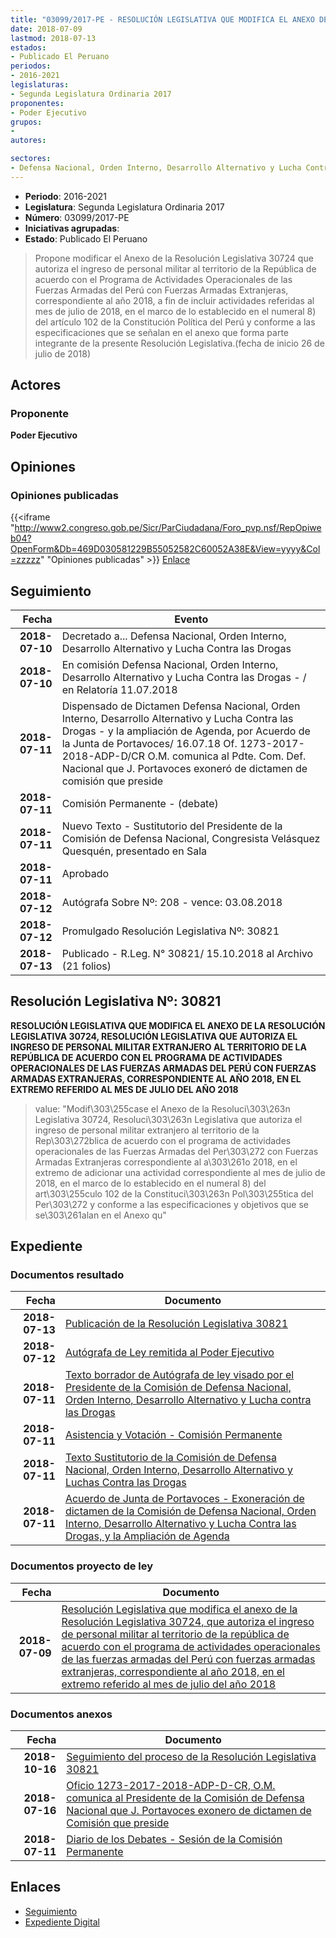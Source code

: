 ```yaml
---
title: "03099/2017-PE - RESOLUCIÓN LEGISLATIVA QUE MODIFICA EL ANEXO DE LA RESOLUCIÓN LEGISLATIVA 30724 QUE AUTORIZA EL INGRESO DE PERSONAL MILITAR AL TERRITORIO DE LA REPÚBLICA DE ACUERDO CON EL PROGRAMA DE ACTIVIDADES OPERACIONALES DE LAS FUERZAS ARMADAS DEL PERÚ CON FUERZAS ARMADAS EXTRANJERAS, CORRESPONDIENTE AL AÑO 2018, EN EL EXTREMO REFERIDO AL MES DE JULIO DEL AÑO 2018"
date: 2018-07-09
lastmod: 2018-07-13
estados:
- Publicado El Peruano
periodos:
- 2016-2021
legislaturas:
- Segunda Legislatura Ordinaria 2017
proponentes:
- Poder Ejecutivo
grupos:
- 
autores:

sectores:
- Defensa Nacional, Orden Interno, Desarrollo Alternativo y Lucha Contra las Drogas
---
```

- **Periodo**: 2016-2021
- **Legislatura**: Segunda Legislatura Ordinaria 2017
- **Número**: 03099/2017-PE
- **Iniciativas agrupadas**: 
- **Estado**: Publicado El Peruano

> Propone modificar el Anexo de la Resolución Legislativa 30724 que autoriza el ingreso de personal militar al territorio de la República de acuerdo con el Programa de Actividades Operacionales de las Fuerzas Armadas del Perú con Fuerzas Armadas Extranjeras, correspondiente al año 2018, a fin de incluir actividades referidas al mes de julio de 2018, en el marco de lo establecido en el numeral 8) del artículo 102 de la Constitución Política del Perú y conforme a las especificaciones que se señalan en el anexo que forma parte integrante de la presente Resolución Legislativa.(fecha de inicio 26 de julio de 2018)


## Actores

### Proponente

**Poder Ejecutivo**

## Opiniones

### Opiniones publicadas

{{<iframe "http://www2.congreso.gob.pe/Sicr/ParCiudadana/Foro_pvp.nsf/RepOpiweb04?OpenForm&Db=469D030581229B55052582C60052A38E&View=yyyy&Col=zzzzz" "Opiniones publicadas" >}}
[Enlace](http://www2.congreso.gob.pe/Sicr/ParCiudadana/Foro_pvp.nsf/RepOpiweb04?OpenForm&Db=469D030581229B55052582C60052A38E&View=yyyy&Col=zzzzz)


## Seguimiento

| Fecha | Evento |
|------:|--------|
| **2018-07-10** | Decretado a... Defensa Nacional, Orden Interno, Desarrollo Alternativo y Lucha Contra las Drogas |
| **2018-07-10** | En comisión Defensa Nacional, Orden Interno, Desarrollo Alternativo y Lucha Contra las Drogas - / en Relatoría 11.07.2018 |
| **2018-07-11** | Dispensado de Dictamen Defensa Nacional, Orden Interno, Desarrollo Alternativo y Lucha Contra las Drogas - y la ampliación de Agenda, por Acuerdo de la Junta de Portavoces/ 16.07.18 Of. 1273-2017-2018-ADP-D/CR O.M. comunica al Pdte. Com. Def. Nacional que J. Portavoces exoneró de dictamen de comisión que preside |
| **2018-07-11** | Comisión Permanente - (debate) |
| **2018-07-11** | Nuevo Texto - Sustitutorio del Presidente de la Comisión de Defensa Nacional, Congresista Velásquez Quesquén, presentado en Sala |
| **2018-07-11** | Aprobado |
| **2018-07-12** | Autógrafa Sobre Nº: 208 - vence: 03.08.2018 |
| **2018-07-12** | Promulgado Resolución Legislativa Nº: 30821 |
| **2018-07-13** | Publicado - R.Leg. N° 30821/ 15.10.2018 al Archivo (21 folios) |

## Resolución Legislativa Nº: 30821

**RESOLUCIÓN LEGISLATIVA QUE MODIFICA EL ANEXO DE LA RESOLUCIÓN LEGISLATIVA 30724, RESOLUCIÓN LEGISLATIVA QUE AUTORIZA EL INGRESO DE PERSONAL MILITAR EXTRANJERO AL TERRITORIO DE LA REPÚBLICA DE ACUERDO CON EL PROGRAMA DE ACTIVIDADES OPERACIONALES DE LAS FUERZAS ARMADAS DEL PERÚ CON FUERZAS ARMADAS EXTRANJERAS, CORRESPONDIENTE AL AÑO 2018, EN EL EXTREMO REFERIDO AL MES DE JULIO DEL AÑO 2018**

> value: "Modif\303\255case el Anexo de la Resoluci\303\263n Legislativa 30724, Resoluci\303\263n Legislativa que autoriza el ingreso de personal militar extranjero al territorio de la Rep\303\272blica de acuerdo con el programa de actividades operacionales de las Fuerzas Armadas del Per\303\272 con Fuerzas Armadas Extranjeras correspondiente al a\303\261o 2018, en el extremo de adicionar una actividad correspondiente al mes de julio de 2018, en el marco de lo establecido en el numeral 8) del art\303\255culo 102 de la Constituci\303\263n Pol\303\255tica del Per\303\272 y conforme a las especificaciones y objetivos que se se\303\261alan en el Anexo qu"


## Expediente

### Documentos resultado

| Fecha | Documento |
|------:|-----------|
| **2018-07-13** | [Publicación de la Resolución Legislativa 30821](http://www.leyes.congreso.gob.pe/Documentos/2016_2021/ADLP/Normas_Legales/30821-RLG.pdf) |
| **2018-07-12** | [Autógrafa de Ley remitida al Poder Ejecutivo](http://www.leyes.congreso.gob.pe/Documentos/2016_2021/ADLP/Texto_Aprobado/AU0309920180712.pdf) |
| **2018-07-11** | [Texto borrador de Autógrafa de ley visado por el Presidente de la Comisión de Defensa Nacional, Orden Interno, Desarrollo Alternativo y Lucha contra las Drogas](http://www.leyes.congreso.gob.pe/Documentos/2016_2021/Texto_Borrador_de_Autografa/BAU0309920180711.pdf) |
| **2018-07-11** | [Asistencia y Votación - Comisión Permanente](http://www.leyes.congreso.gob.pe/Documentos/2016_2021/Asistencia_y_Votacion/Proyectos_de_Ley/AVCP0309920180711.pdf) |
| **2018-07-11** | [Texto Sustitutorio de la Comisión de Defensa Nacional, Orden Interno, Desarrollo Alternativo y Luchas Contra las Drogas](http://www.leyes.congreso.gob.pe/Documentos/2016_2021/Texto_Sustitutorio/Proyectos_de_Ley/TS0309920180711.pdf) |
| **2018-07-11** | [Acuerdo de Junta de Portavoces - Exoneración de dictamen de la Comisión de Defensa Nacional, Orden Interno, Desarrollo Alternativo y Lucha Contra las Drogas, y la Ampliación de Agenda](http://www.leyes.congreso.gob.pe/Documentos/2016_2021/Acuerdos/Junta_Portavoces/AJP0309920180711.pdf) |

### Documentos proyecto de ley

| Fecha | Documento |
|------:|-----------|
| **2018-07-09** | [Resolución Legislativa que modifica el anexo de la Resolución Legislativa 30724, que autoriza el ingreso de personal militar al territorio de la república de acuerdo con el programa de actividades operacionales de las fuerzas armadas del Perú con fuerzas armadas extranjeras, correspondiente al año 2018, en el extremo referido al mes de julio del año 2018](http://www.leyes.congreso.gob.pe/Documentos/2016_2021/Proyectos_de_Ley_y_de_Resoluciones_Legislativas/PL0309920180709..pdf) |

### Documentos anexos

| Fecha | Documento |
|------:|-----------|
| **2018-10-16** | [Seguimiento del proceso de la Resolución Legislativa 30821](http://www.leyes.congreso.gob.pe/Documentos/2016_2021/Seguimiento_de_Proyectos_de_Ley/03099PL20181016.pdf) |
| **2018-07-16** | [Oficio 1273-2017-2018-ADP-D-CR, O.M. comunica al Presidente de la Comisión de Defensa Nacional que J. Portavoces exonero de dictamen de Comisión que preside](http://www.leyes.congreso.gob.pe/Documentos/2016_2021/Oficios/Oficialia_Mayor/OFICIO-1273-2017-2018-ADP-D-CR.pdf) |
| **2018-07-11** | [Diario de los Debates - Sesión de la Comisión Permanente](http://www.leyes.congreso.gob.pe/Documentos/2016_2021/ADLP/Diario_Debates/30821-TDD.pdf) |

## Enlaces

- [Seguimiento](http://www2.congreso.gob.pe/Sicr/TraDocEstProc/CLProLey2016.nsf/f7fff46988ca05b1052578e100829cc7/94f55e29a00e6de6052582c500811b3c?OpenDocument)
- [Expediente Digital](http://www2.congreso.gob.pe/Sicr/TraDocEstProc/Expvirt_2011.nsf/visbusqptramdoc1621/03099?opendocument)

